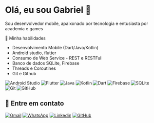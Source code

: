 # Olá, eu sou Gabriel 👋
Sou desenvolvedor mobile, apaixonado por tecnologia e entusiasta por academia e games
 
🚀 Minha habilidades
- Desenvolvimento Mobile (Dart/Java/Kotlin)
- Android studio, flutter
- Consumo de Web Service - REST e RESTFul
- Banco de dados SQLite, Firebase
- Threads e Coroutines
- Git e Github

![Android Studio](https://img.shields.io/badge/android%20studio-346ac1?style=for-the-badge&logo=android%20studio&logoColor=white)
![Flutter](https://img.shields.io/badge/Flutter-%2302569B.svg?style=for-the-badge&logo=Flutter&logoColor=white)
![Java](https://img.shields.io/badge/java-%23ED8B00.svg?style=for-the-badge&logo=openjdk&logoColor=white)
![Kotlin](https://img.shields.io/badge/kotlin-%237F52FF.svg?style=for-the-badge&logo=kotlin&logoColor=white)
![Dart](https://img.shields.io/badge/dart-%230175C2.svg?style=for-the-badge&logo=dart&logoColor=white)
![Firebase](https://img.shields.io/badge/firebase-a08021?style=for-the-badge&logo=firebase&logoColor=ffcd34)
![SQLite](https://img.shields.io/badge/SQLite-07405E?style=for-the-badge&logo=sqlite&logoColor=white)
![Git](https://img.shields.io/badge/git-%23F05033.svg?style=for-the-badge&logo=git&logoColor=white)
![GitHub](https://img.shields.io/badge/github-%23121011.svg?style=for-the-badge&logo=github&logoColor=white)

## 📱 Entre em contato
[![Gmail](https://img.shields.io/badge/Gmail-D14836?style=for-the-badge&logo=gmail&logoColor=white)](mailto:contato.gabrielportari@gmail.com)
[![WhatsApp](https://img.shields.io/badge/WhatsApp-25D366?style=for-the-badge&logo=whatsapp&logoColor=white)](https://wa.me/18996570521)
[![Linkedin](https://img.shields.io/badge/LinkedIn-0077B5?style=for-the-badge&logo=linkedin&logoColor=white)](http://www.linkedin.com/in/gabriel-portari-3aa73623b)
[![GitHub](https://img.shields.io/badge/github-%23121011.svg?style=for-the-badge&logo=github&logoColor=white)](https://github.com/GabrielPortari)

